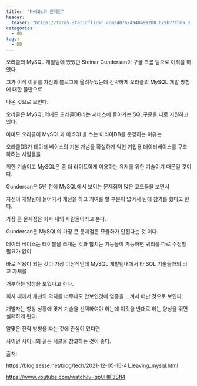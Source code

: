 ```yaml
---
title:  "MySQL의 문제점"
header:
  teaser: "https://farm5.staticflickr.com/4076/4940499208_b79b77fb0a_z.jpg"
categories: 
  - db
tags:
  - DB
---
```

  오라클의 MySQL 개발팀에 있었던 Steinar Gunderson이 구글 크롬 팀으로 이직을 하였다.
  
  그가 이직 이유를 자신의 블로그에 올려두었는데 간략하게 오라클의 MySQL 개발 방침에 대한 불만으로
  
  나온 것으로 보인다.
  
  오라클은 MySQL외에도 오라클DB라는 서비스에 들아가는 SQL구문을 따로 지원하고 있다.
  
  아마도 오라클이 MySQL과 이 SQL을 쓰는 마리아DB를 운영하는 이유는
  
  오라클DB가 데이터 베이스의 기본 개념을 확실하게 익힌 기업용 데이터베이스를 구축하려는 사람들을
  
  위한 기술이고 MySQL은 좀 더 라이트하게 이용하는 유저를 위한 기술이기 때문일 것이다.
  
  Gundersan은 5년 전에 MySQL에서 보이는 문제점이 많은 코드들을 보면서 
  
  자신이 개발팀에 들어가서 개선을 하고 기여를 할 부분이 없어서 팀에 참가를 했다고 한다.
  
  
  가장 큰 문제점은 회사 내의 사람들이라고 본다.
  
  Gundersan은 MySQL의 가장 큰 문제점은 묘듈화가 안된다는 것 이다.
  
  데이터 베이스는 테이블을 쪼개는 것과 합치는 기능들이 가능하면 쿼리를 따로 수정할 필요가 없이
  
  바로 적용이 되는 것이 가장 이상적인데 MySQL 개발팀내에서 타 SQL 기술들과의 비교 자체를
  
  거부하는 양상을 보였다고 한다.
  
  회사 내에서 개선의 의지를 너무나도 안보인것에 염증을 느껴서 떠난 것으로 보인다.
  
  
  개발자는 항상 상황에 맞게 기술을 선택하여야 하는데 이것을 반대로 하는 양상을 뛰면 실패하게 된다.
  
  알맞은 전략 방향을 짜는 것에 관심이 있다면
  
  사이먼 사이닉의 골든 서클을 참고하는 것이 좋다.



출처: 

https://blog.sesse.net/blog/tech/2021-12-05-16-41_leaving_mysql.html

https://www.youtube.com/watch?v=qp0HIF3SfI4